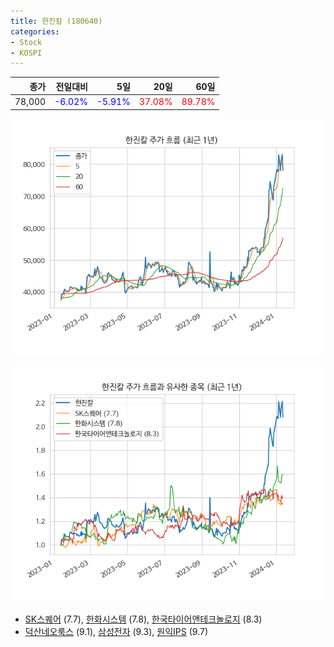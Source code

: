 ```yaml
---
title: 한진칼 (180640)
categories:
- Stock
- KOSPI
---
```


|종가|전일대비|5일|20일|60일|
|---:|-------:|--:|---:|---:|
|78,000|<span style="color: blue">-6.02%</span>|<span style="color: blue">-5.91%</span>|<span style="color: red">37.08%</span>|<span style="color: red">89.78%</span>|


<!-- more -->

![180640](/assets/images/stock/180640.png)

![180640](/assets/images/stock/180640_sim.png)

- [SK스퀘어](/402340/) (7.7), [한화시스템](/272210/) (7.8), [한국타이어앤테크놀로지](/161390/) (8.3)
- [덕산네오룩스](/213420/) (9.1), [삼성전자](/005930/) (9.3), [원익IPS](/240810/) (9.7)